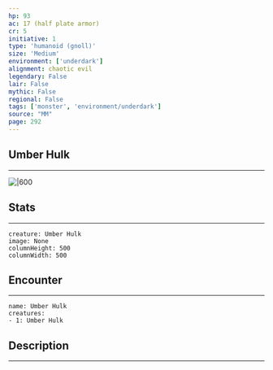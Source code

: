 ```yaml
---
hp: 93
ac: 17 (half plate armor)
cr: 5
initiative: 1
type: 'humanoid (gnoll)'    
size: 'Medium'
environment: ['underdark']
alignment: chaotic evil
legendary: False
lair: False
mythic: False
regional: False
tags: ['monster', 'environment/underdark']
source: "MM"
page: 292
---
```


## Umber Hulk
---

![|600](D:/Program%20Files/5e.tools/img/bestiary/MM/Umber%20Hulk.jpg)

## Stats
---

```statblock
creature: Umber Hulk
image: None
columnHeight: 500
columnWidth: 500
```

## Encounter
---

```encounter-table
name: Umber Hulk
creatures:
- 1: Umber Hulk
```

## Description
---




